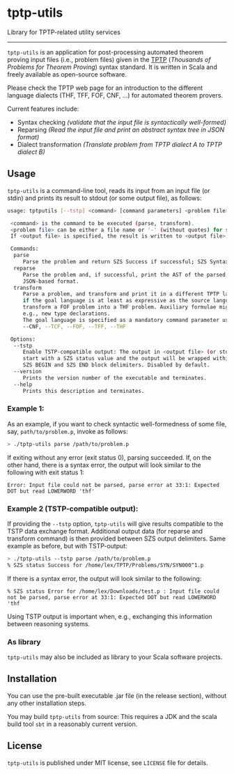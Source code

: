 # tptp-utils
Library for TPTP-related utility services

-------------------------------

`tptp-utils` is an application for post-processing automated theorem proving input files (i.e., problem files)
given in the [TPTP](http://tptp.org/) (*Thousands of Problems for Theorem Proving*) syntax standard.
It is written in Scala and freely available as open-source software.

Please check the TPTP web page for an introduction to the different language
dialects (THF, TFF, FOF, CNF, ...) for automated theorem provers.

Current features include:
 - Syntax checking *(validate that the input file is syntactically well-formed)*
 - Reparsing *(Read the input file and print an abstract syntax tree in JSON format)*
 - Dialect transformation *(Translate problem from TPTP dialect A to TPTP dialect B)*
 
## Usage

`tptp-utils` is a command-line tool, reads its input from an input file (or stdin)
and prints its result to stdout (or some output file), as follows:

```bash
usage: tptputils [--tstp] <command> [command parameters] <problem file> [<output file>]

 <command> is the command to be executed (parse, transform).
 <problem file> can be either a file name or '-' (without quotes) for stdin.
 If <output file> is specified, the result is written to <output file>, otherwise to stdout.

 Commands:
  parse
     Parse the problem and return SZS Success if successful; SZS SyntaxError otherwise.
  reparse
     Parse the problem and, if successful, print the AST of the parsed problem in a
     JSON-based format.
  transform
     Parse a problem, and transform and print it in a different TPTP language. This is possible
     if the goal language is at least as expressive as the source language, e.g.
     transform a FOF problem into a THF problem. Auxiliary formulae might be added if necessary,
     e.g., new type declarations.
     The goal language is specified as a mandatory command parameter using one of the following values:
     --CNF, --TCF, --FOF, --TFF, --THF

 Options:
  --tstp
     Enable TSTP-compatible output: The output in <output file> (or stdout) will
     start with a SZS status value and the output will be wrapped within
     SZS BEGIN and SZS END block delimiters. Disabled by default.
  --version
     Prints the version number of the executable and terminates.
  --help
     Prints this description and terminates.
```

### Example 1:
As an example, if you want to check syntactic well-formedness of some file,
say, `path/to/problem.p`, invoke as follows:
```bash
> ./tptp-utils parse /path/to/problem.p
```
If exiting without any error (exit status 0), parsing succeeded. If, on the other hand,
there is a syntax error, the output will look similar to the following with exit status 1:
```
Error: Input file could not be parsed, parse error at 33:1: Expected DOT but read LOWERWORD 'thf'
```


### Example 2 (TSTP-compatible output):
If providing the `--tstp` option, `tptp-utils` will give results compatible to the
TSTP data exchange format. Additional output data (for reparse and transform command) is then provided
between SZS output delimiters. Same example as before, but with TSTP-output:

```bash
> ./tptp-utils --tstp parse /path/to/problem.p
% SZS status Success for /home/lex/TPTP/Problems/SYN/SYN000^1.p
```
If there is a syntax error, the output will look similar to the following:
```
% SZS status Error for /home/lex/Downloads/test.p : Input file could not be parsed, parse error at 33:1: Expected DOT but read LOWERWORD 'thf
```

Using TSTP output is important when, e.g., exchanging this information between reasoning systems.

### As library

`tptp-utils` may also be included as library to your Scala software projects.

## Installation

You can use the pre-built executable .jar file (in the release section), without
any other installation steps. 

You may build `tptp-utils` from source: This requires a JDK and the scala build tool `sbt` in
a reasonably current version.

## License
`tptp-utils` is published under MIT license, see `LICENSE` file for details.
